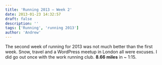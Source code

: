 ```yaml
---
title: 'Running 2013 – Week 2'
date: 2013-01-23 14:32:57
draft: false
description: ''
tags: ['Running', 'running 2013']
author: 'Andrew'
---
```


The second week of running for 2013 was not much better than the first week. Snow, travel and a WordPress meetup in London all were excuses. I did go out once with the work running club. **8.66 miles** in ~ 1:15.
